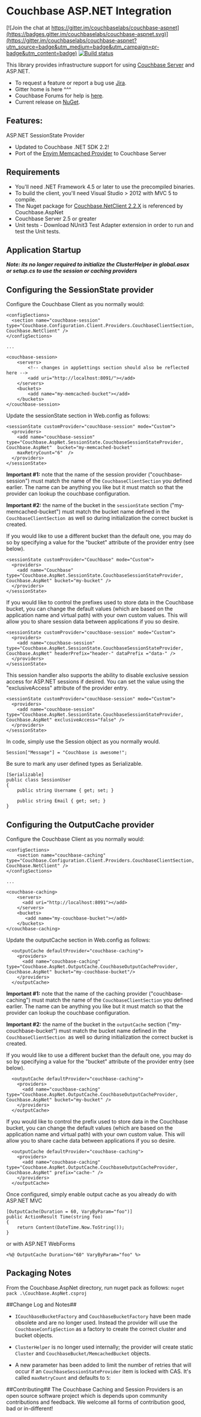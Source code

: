 Couchbase ASP.NET Integration
================

[![Join the chat at https://gitter.im/couchbaselabs/couchbase-aspnet](https://badges.gitter.im/couchbaselabs/couchbase-aspnet.svg)](https://gitter.im/couchbaselabs/couchbase-aspnet?utm_source=badge&utm_medium=badge&utm_campaign=pr-badge&utm_content=badge)
[![Build status](https://ci.appveyor.com/api/projects/status/7owuw1ofqnp48bcb?svg=true)](https://ci.appveyor.com/project/Couchbase/couchbase-aspnet)

This library provides infrastructure support for using [Couchbase Server](http://couchbase.com) and ASP.NET.

- To request a feature or report a bug use [Jira](https://issues.couchbase.com/projects/CBASP).
- Gitter home is here ^^^
- Couchbase Forums for help is [here](https://forums.couchbase.com/c/net-sdk).
- Current release on [NuGet](https://www.nuget.org/packages/CouchbaseAspNet/2.0.0-beta3).

## Features:

ASP.NET SessionState Provider

* Updated to Couchbase .NET SDK 2.2!
* Port of the [Enyim Memcached Provider](https://github.com/enyim/memcached-providers) to Couchbase Server

## Requirements

* You'll need .NET Framework 4.5 or later to use the precompiled binaries.
* To build the client, you'll need Visual Studio > 2012 with MVC 5 to compile.
* The Nuget package for [Couchbase.NetClient 2.2.X](http://nuget.org/packages/CouchbaseNetClient) is referenced by Couchbase.AspNet
* Couchbase Server 2.5 or greater
* Unit tests - Download NUnit3 Test Adapter extension in order to run and test the Unit tests.

## Application Startup

***Note: its no longer required to initialize the ClusterHelper in global.asax or setup.cs to use the session or caching providers***

## Configuring the SessionState provider

Configure the Couchbase Client as you normally would:

	<configSections>
      <section name="couchbase-session" type="Couchbase.Configuration.Client.Providers.CouchbaseClientSection, Couchbase.NetClient" />
    </configSections>

	...

	<couchbase-session>
		<servers>
			<!-- changes in appSettings section should also be reflected here -->
			<add uri="http://localhost:8091/"></add>
		</servers>
		<buckets>
			<add name="my-memcached-bucket"></add>
		</buckets>
	</couchbase-session>

Update the sessionState section in Web.config as follows:

    <sessionState customProvider="couchbase-session" mode="Custom">
      <providers>
        <add name="couchbase-session" type="Couchbase.AspNet.SessionState.CouchbaseSessionStateProvider, Couchbase.AspNet"  bucket="my-memcached-bucket"
		maxRetryCount="6"  />
      </providers>
    </sessionState>

**Important #1:** note that the name of the session provider ("couchbase-session") must match the name of the `CouchbaseClientSection` you defined earlier. The name can be anything you like but it must match so that the provider can lookup the couchbase configuration.

**Important #2:** the name of the bucket in the `sessionState` section ("my-memcached-bucket") must match the bucket name defined in the `CouchbaseClientSection `as well so during initialization the correct bucket is created.

If you would like to use a different bucket than the default one, you may do so by specifying a value for the "bucket" attribute of the provider entry (see below).

    <sessionState customProvider="Couchbase" mode="Custom">
      <providers>
        <add name="Couchbase" type="Couchbase.AspNet.SessionState.CouchbaseSessionStateProvider, Couchbase.AspNet" bucket="my-bucket" />
      </providers>
    </sessionState>

If you would like to control the prefixes used to store data in the Couchbase bucket, you can change the default values (which are based on the application name and virtual path) with your own custom values. This will allow you to share session data between applications if you so desire.

    <sessionState customProvider="couchbase-session" mode="Custom">
      <providers>
        <add name="couchbase-session" type="Couchbase.AspNet.SessionState.CouchbaseSessionStateProvider, Couchbase.AspNet" headerPrefix="header-" dataPrefix ="data-" />
      </providers>
    </sessionState>

This session handler also supports the ability to disable exclusive session access for ASP.NET sessions if desired. You can set the value using the "exclusiveAccess" attribute of the provider entry.

    <sessionState customProvider="couchbase-session" mode="Custom">
      <providers>
        <add name="couchbase-session" type="Couchbase.AspNet.SessionState.CouchbaseSessionStateProvider, Couchbase.AspNet" exclusiveAccess="false" />
      </providers>
    </sessionState>

In code, simply use the Session object as you normally would.

	Session["Message"] = "Couchbase is awesome!";

Be sure to mark any user defined types as Serializable.

	[Serializable]
	public class SessionUser
	{
		public string Username { get; set; }

		public string Email { get; set; }
	}

## Configuring the OutputCache provider

Configure the Couchbase Client as you normally would:

    <configSections>
    	<section name="couchbase-caching" type="Couchbase.Configuration.Client.Providers.CouchbaseClientSection, Couchbase.NetClient" />
	</configSections>

	...

    <couchbase-caching>
        <servers>
          <add uri="http://localhost:8091"></add>
        </servers>
        <buckets>
           <add name="my-couchbase-bucket"></add>
        </buckets>
    </couchbase-caching>

Update the outputCache section in Web.config as follows:

      <outputCache defaultProvider="couchbase-caching">
        <providers>
          <add name="couchbase-caching" type="Couchbase.AspNet.OutputCache.CouchbaseOutputCacheProvider, Couchbase.AspNet" bucket="my-couchbase-bucket"/>
        </providers>
      </outputCache>

**Important #1:** note that the name of the caching provider ("couchbase-caching") must match the name of the `CouchbaseClientSection` you defined earlier. The name can be anything you like but it must match so that the provider can lookup the couchbase configuration.

**Important #2:** the name of the bucket in the `outputCache` section ("my-couchbase-bucket") must match the bucket name defined in the `CouchbaseClientSection `as well so during initialization the correct bucket is created.

If you would like to use a different bucket than the default one, you may do so by specifying a value for the "bucket" attribute of the provider entry (see below).

      <outputCache defaultProvider="couchbase-caching">
        <providers>
          <add name="couchbase-caching" type="Couchbase.AspNet.OutputCache.CouchbaseOutputCacheProvider, Couchbase.AspNet" bucket="my-bucket" />
        </providers>
      </outputCache>

If you would like to control the prefix used to store data in the Couchbase bucket, you can change the default values (which are based on the application name and virtual path) with your own custom value. This will allow you to share cache data between applications if you so desire.

      <outputCache defaultProvider="couchbase-caching">
        <providers>
          <add name="couchbase-caching" type="Couchbase.AspNet.OutputCache.CouchbaseOutputCacheProvider, Couchbase.AspNet" prefix="cache-" />
        </providers>
      </outputCache>

Once configured, simply enable output cache as you already do with ASP.NET MVC

    [OutputCache(Duration = 60, VaryByParam="foo")]
    public ActionResult Time(string foo)
    {
    	return Content(DateTime.Now.ToString());
    }

or with ASP.NET WebForms

    <%@ OutputCache Duration="60" VaryByParam="foo" %>

## Packaging Notes
From the Couchbase.AspNet directory, run nuget pack as follows:
`nuget pack .\Couchbase.AspNet.csproj`


##Change Log and Notes##
- `ICouchbaseBucketFactory` and `CouchbaseBucketFactory` have been made obsolete and are no longer used. Instead the provider will use the `CouchbaseConfigSection` as a factory to create the correct cluster and bucket objects.
- `ClusterHelper` is no longer used internally; the provider will create static `Cluster` and `CouchbaseBucket/MemcachedBucket` objects.
- A new parameter has been added to limit the  number of retries that will occur if an `CouchbaseSessionStateProvider` item is locked with CAS. It's called `maxRetryCount` and defaults to `5`:


    <add name="couchbase-session" type="Couchbase.AspNet.SessionState.CouchbaseSessionStateProvider, Couchbase.AspNet" maxRetryCount="10" />

##Contributing##
The Couchbase Caching and Session Providers is an open source software project which is depends upon community contributions and feedback. We welcome all forms of contribution good, bad or in-different!
